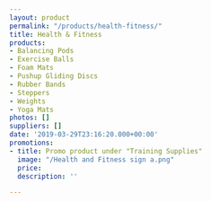 ```yaml
---
layout: product
permalink: "/products/health-fitness/"
title: Health & Fitness
products:
- Balancing Pods
- Exercise Balls
- Foam Mats
- Pushup Gliding Discs
- Rubber Bands
- Steppers
- Weights
- Yoga Mats
photos: []
suppliers: []
date: '2019-03-29T23:16:20.000+00:00'
promotions:
- title: Promo product under "Training Supplies"
  image: "/Health and Fitness sign a.png"
  price: 
  description: ''

---
```

